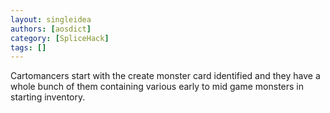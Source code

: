 ```yaml
---
layout: singleidea
authors: [aosdict]
category: [SpliceHack]
tags: []
---
```

Cartomancers start with the create monster card identified and they have a whole bunch of them containing various early to mid game monsters in starting inventory.
